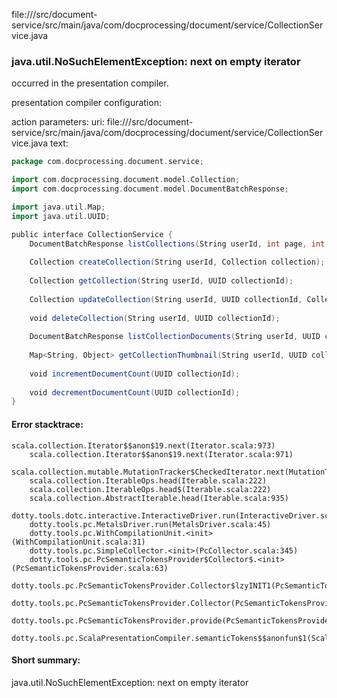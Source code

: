 file://<WORKSPACE>/src/document-service/src/main/java/com/docprocessing/document/service/CollectionService.java
### java.util.NoSuchElementException: next on empty iterator

occurred in the presentation compiler.

presentation compiler configuration:


action parameters:
uri: file://<WORKSPACE>/src/document-service/src/main/java/com/docprocessing/document/service/CollectionService.java
text:
```scala
package com.docprocessing.document.service;

import com.docprocessing.document.model.Collection;
import com.docprocessing.document.model.DocumentBatchResponse;

import java.util.Map;
import java.util.UUID;

public interface CollectionService {
    DocumentBatchResponse listCollections(String userId, int page, int limit);
    
    Collection createCollection(String userId, Collection collection);
    
    Collection getCollection(String userId, UUID collectionId);
    
    Collection updateCollection(String userId, UUID collectionId, Collection collectionUpdate);
    
    void deleteCollection(String userId, UUID collectionId);
    
    DocumentBatchResponse listCollectionDocuments(String userId, UUID collectionId, int page, int limit, String sort, String direction);
    
    Map<String, Object> getCollectionThumbnail(String userId, UUID collectionId);
    
    void incrementDocumentCount(UUID collectionId);
    
    void decrementDocumentCount(UUID collectionId);
}

```



#### Error stacktrace:

```
scala.collection.Iterator$$anon$19.next(Iterator.scala:973)
	scala.collection.Iterator$$anon$19.next(Iterator.scala:971)
	scala.collection.mutable.MutationTracker$CheckedIterator.next(MutationTracker.scala:76)
	scala.collection.IterableOps.head(Iterable.scala:222)
	scala.collection.IterableOps.head$(Iterable.scala:222)
	scala.collection.AbstractIterable.head(Iterable.scala:935)
	dotty.tools.dotc.interactive.InteractiveDriver.run(InteractiveDriver.scala:164)
	dotty.tools.pc.MetalsDriver.run(MetalsDriver.scala:45)
	dotty.tools.pc.WithCompilationUnit.<init>(WithCompilationUnit.scala:31)
	dotty.tools.pc.SimpleCollector.<init>(PcCollector.scala:345)
	dotty.tools.pc.PcSemanticTokensProvider$Collector$.<init>(PcSemanticTokensProvider.scala:63)
	dotty.tools.pc.PcSemanticTokensProvider.Collector$lzyINIT1(PcSemanticTokensProvider.scala:63)
	dotty.tools.pc.PcSemanticTokensProvider.Collector(PcSemanticTokensProvider.scala:63)
	dotty.tools.pc.PcSemanticTokensProvider.provide(PcSemanticTokensProvider.scala:88)
	dotty.tools.pc.ScalaPresentationCompiler.semanticTokens$$anonfun$1(ScalaPresentationCompiler.scala:109)
```
#### Short summary: 

java.util.NoSuchElementException: next on empty iterator